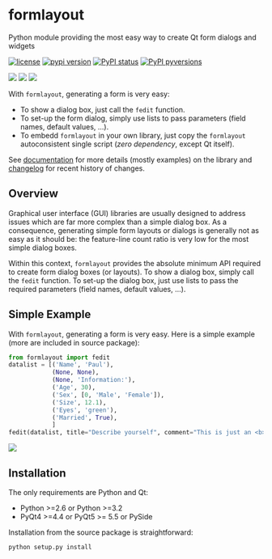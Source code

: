 # formlayout
Python module providing the most easy way to create Qt form dialogs and widgets

[![license](https://img.shields.io/pypi/l/formlayout.svg)](./LICENSE)
[![pypi version](https://img.shields.io/pypi/v/formlayout.svg)](https://pypi.org/project/formlayout/)
[![PyPI status](https://img.shields.io/pypi/status/formlayout.svg)](https://github.com/PierreRaybaut/formlayout)
[![PyPI pyversions](https://img.shields.io/pypi/pyversions/formlayout.svg)](https://pypi.python.org/pypi/formlayout/)

<img src="https://pythonhosted.org/formlayout/_images/advanced1.png">
<img src="https://pythonhosted.org/formlayout/_images/advanced2.png">
<img src="https://pythonhosted.org/formlayout/_images/advanced3.png">

With ``formlayout``, generating a form is very easy:
  * To show a dialog box, just call the ``fedit`` function.
  * To set-up the form dialog, simply use lists to pass parameters (field names, default values, ...).
  * To embedd ``formlayout`` in your own library, just copy the ``formlayout`` autoconsistent single script (*zero dependency*, except Qt itself).

See [documentation](http://pythonhosted.org/formlayout/) for more details 
(mostly examples) on the library and [changelog](CHANGELOG.md) for recent 
history of changes.

## Overview

Graphical user interface (GUI) libraries are usually designed to address issues 
which are far more complex than a simple dialog box. As a consequence, generating 
simple form layouts or dialogs is generally not as easy as it should be: the 
feature-line count ratio is very low for the most simple dialog boxes.

Within this context, ``formlayout`` provides the absolute minimum API required 
to create form dialog boxes (or layouts). To show a dialog box, simply call 
the ``fedit`` function. To set-up the dialog box, just use lists to pass the 
required parameters (field names, default values, ...).

## Simple Example

With ``formlayout``, generating a form is very easy.
Here is a simple example (more are included in source package):

```python
from formlayout import fedit
datalist = [('Name', 'Paul'),
            (None, None),
            (None, 'Information:'),
            ('Age', 30),
            ('Sex', [0, 'Male', 'Female']),
            ('Size', 12.1),
            ('Eyes', 'green'),
            ('Married', True),
            ]
fedit(datalist, title="Describe yourself", comment="This is just an <b>example</b>.")
```

<img src="https://pythonhosted.org/formlayout/_images/simple.png">


## Installation

The only requirements are Python and Qt:
- Python >=2.6 or Python >=3.2
- PyQt4 >=4.4 or PyQt5 >= 5.5 or PySide

Installation from the source package is straightforward:

```bash
python setup.py install
```
